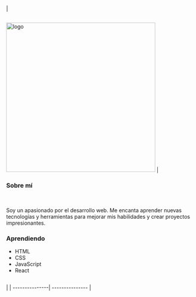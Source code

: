 | <h2></h2><img src="https://probot.media/AtP5iUW8Xg.png" alt="logo" width="400"/> | <h3>Sobre mí</h3><br><p>Soy un apasionado por el desarrollo web. Me encanta aprender nuevas tecnologías y herramientas para mejorar mis habilidades y crear proyectos impresionantes.</p><h3>Aprendiendo</h3><ul><li>HTML</li><li>CSS</li><li>JavaScript</li><li>React</li></ul><h2></h2> | | ---------------| --------------- |
